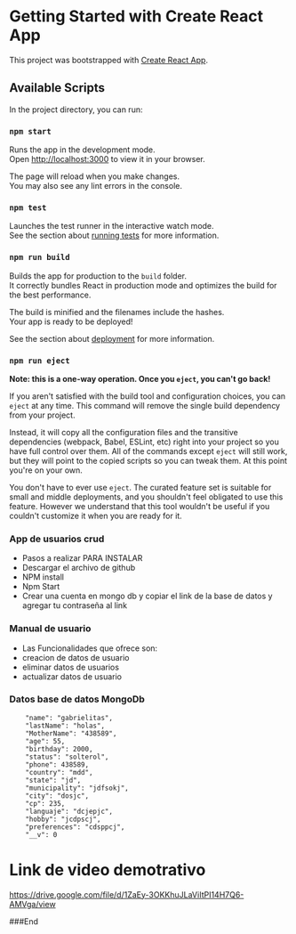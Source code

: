 # Getting Started with Create React App

This project was bootstrapped with [Create React App](https://github.com/facebook/create-react-app).

## Available Scripts

In the project directory, you can run:

### `npm start`

Runs the app in the development mode.\
Open [http://localhost:3000](http://localhost:3000) to view it in your browser.

The page will reload when you make changes.\
You may also see any lint errors in the console.

### `npm test`

Launches the test runner in the interactive watch mode.\
See the section about [running tests](https://facebook.github.io/create-react-app/docs/running-tests) for more information.

### `npm run build`

Builds the app for production to the `build` folder.\
It correctly bundles React in production mode and optimizes the build for the best performance.

The build is minified and the filenames include the hashes.\
Your app is ready to be deployed!

See the section about [deployment](https://facebook.github.io/create-react-app/docs/deployment) for more information.

### `npm run eject`

**Note: this is a one-way operation. Once you `eject`, you can't go back!**

If you aren't satisfied with the build tool and configuration choices, you can `eject` at any time. This command will remove the single build dependency from your project.

Instead, it will copy all the configuration files and the transitive dependencies (webpack, Babel, ESLint, etc) right into your project so you have full control over them. All of the commands except `eject` will still work, but they will point to the copied scripts so you can tweak them. At this point you're on your own.

You don't have to ever use `eject`. The curated feature set is suitable for small and middle deployments, and you shouldn't feel obligated to use this feature. However we understand that this tool wouldn't be useful if you couldn't customize it when you are ready for it.
### App de usuarios crud

- Pasos a realizar PARA INSTALAR
-  Descargar el archivo de github
- NPM install
- Npm Start
- Crear una cuenta en mongo db  y copiar el link de la base de datos y agregar tu contraseña al link

### Manual de usuario

- Las Funcionalidades que ofrece son:
-  creacion de datos de usuario
- eliminar datos de usuarios
- actualizar datos de usuario
### Datos base de datos MongoDb

        "name": "gabrielitas",
        "lastName": "holas",
        "MotherName": "438589",
        "age": 55,
        "birthday": 2000,
        "status": "solterol",
        "phone": 438589,
        "country": "mdd",
        "state": "jd",
        "municipality": "jdfsokj",
        "city": "dosjc",
        "cp": 235,
        "languaje": "dcjepjc",
        "hobby": "jcdpscj",
        "preferences": "cdsppcj",
        "__v": 0

# Link de video demotrativo
https://drive.google.com/file/d/1ZaEy-3OKKhuJLaViItPI14H7Q6-AMVga/view


###End
